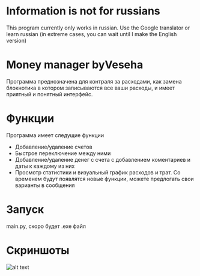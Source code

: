 # Information is not for russians
This program currently only works in russian.
Use the Google translator or learn russian (in extreme cases, you can wait until I make the English version)

# Money manager byVeseha

Программа преднозначена для контраля за расходами,
как замена блокнотика в котором записываются все ваши расходы, и имеет приятный и понятный интерфейс.
# Функции
Программа имеет следущие функции 
+ Добавление/удаление счетов 
+ Быстрое переключение между ними 
+ Добавление/удаление денег с счета с добавлением коментариев и даты к каждому из них 
+ Просмотр статистики и визуальный график расходов и трат.
Со временем будут появлятся новые функции, можете предлогать свои варианты в сообщения
# Запуск
main.py, скоро будет .exe файл
# Скриншоты
![alt text](https://i.postimg.cc/nLsrL7zg/screenshot-5.png)

